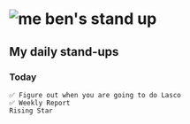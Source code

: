 # ![me](https://avatars2.githubusercontent.com/u/5232044?s=50&v=4) ben's stand up

## My daily stand-ups
 
### Today
 
    ✅ Figure out when you are going to do Lasco
    ✅ Weekly Report
    Rising Star
